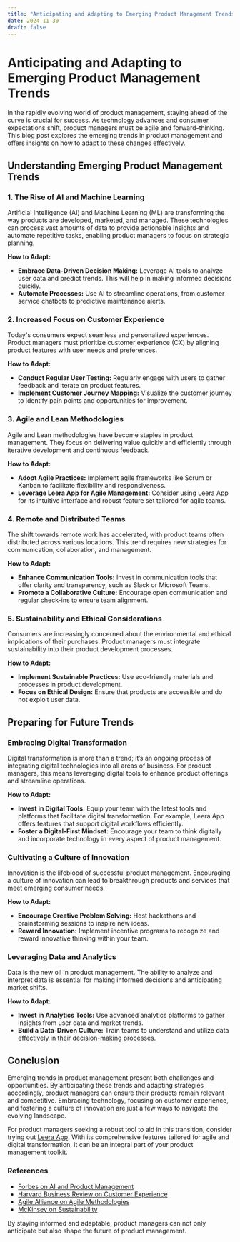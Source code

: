 ```yaml
---
title: "Anticipating and Adapting to Emerging Product Management Trends"
date: 2024-11-30
draft: false
---
```

# Anticipating and Adapting to Emerging Product Management Trends

In the rapidly evolving world of product management, staying ahead of the curve is crucial for success. As technology advances and consumer expectations shift, product managers must be agile and forward-thinking. This blog post explores the emerging trends in product management and offers insights on how to adapt to these changes effectively.

## Understanding Emerging Product Management Trends

### 1. The Rise of AI and Machine Learning

Artificial Intelligence (AI) and Machine Learning (ML) are transforming the way products are developed, marketed, and managed. These technologies can process vast amounts of data to provide actionable insights and automate repetitive tasks, enabling product managers to focus on strategic planning.

**How to Adapt:**
- **Embrace Data-Driven Decision Making:** Leverage AI tools to analyze user data and predict trends. This will help in making informed decisions quickly.
- **Automate Processes:** Use AI to streamline operations, from customer service chatbots to predictive maintenance alerts.

### 2. Increased Focus on Customer Experience

Today's consumers expect seamless and personalized experiences. Product managers must prioritize customer experience (CX) by aligning product features with user needs and preferences.

**How to Adapt:**
- **Conduct Regular User Testing:** Regularly engage with users to gather feedback and iterate on product features.
- **Implement Customer Journey Mapping:** Visualize the customer journey to identify pain points and opportunities for improvement.

### 3. Agile and Lean Methodologies

Agile and Lean methodologies have become staples in product management. They focus on delivering value quickly and efficiently through iterative development and continuous feedback.

**How to Adapt:**
- **Adopt Agile Practices:** Implement agile frameworks like Scrum or Kanban to facilitate flexibility and responsiveness.
- **Leverage Leera App for Agile Management:** Consider using Leera App for its intuitive interface and robust feature set tailored for agile teams.

### 4. Remote and Distributed Teams

The shift towards remote work has accelerated, with product teams often distributed across various locations. This trend requires new strategies for communication, collaboration, and management.

**How to Adapt:**
- **Enhance Communication Tools:** Invest in communication tools that offer clarity and transparency, such as Slack or Microsoft Teams.
- **Promote a Collaborative Culture:** Encourage open communication and regular check-ins to ensure team alignment.

### 5. Sustainability and Ethical Considerations

Consumers are increasingly concerned about the environmental and ethical implications of their purchases. Product managers must integrate sustainability into their product development processes.

**How to Adapt:**
- **Implement Sustainable Practices:** Use eco-friendly materials and processes in product development.
- **Focus on Ethical Design:** Ensure that products are accessible and do not exploit user data.

## Preparing for Future Trends

### Embracing Digital Transformation

Digital transformation is more than a trend; it’s an ongoing process of integrating digital technologies into all areas of business. For product managers, this means leveraging digital tools to enhance product offerings and streamline operations.

**How to Adapt:**
- **Invest in Digital Tools:** Equip your team with the latest tools and platforms that facilitate digital transformation. For example, Leera App offers features that support digital workflows efficiently.
- **Foster a Digital-First Mindset:** Encourage your team to think digitally and incorporate technology in every aspect of product management.

### Cultivating a Culture of Innovation

Innovation is the lifeblood of successful product management. Encouraging a culture of innovation can lead to breakthrough products and services that meet emerging consumer needs.

**How to Adapt:**
- **Encourage Creative Problem Solving:** Host hackathons and brainstorming sessions to inspire new ideas.
- **Reward Innovation:** Implement incentive programs to recognize and reward innovative thinking within your team.

### Leveraging Data and Analytics

Data is the new oil in product management. The ability to analyze and interpret data is essential for making informed decisions and anticipating market shifts.

**How to Adapt:**
- **Invest in Analytics Tools:** Use advanced analytics platforms to gather insights from user data and market trends.
- **Build a Data-Driven Culture:** Train teams to understand and utilize data effectively in their decision-making processes.

## Conclusion

Emerging trends in product management present both challenges and opportunities. By anticipating these trends and adapting strategies accordingly, product managers can ensure their products remain relevant and competitive. Embracing technology, focusing on customer experience, and fostering a culture of innovation are just a few ways to navigate the evolving landscape.

For product managers seeking a robust tool to aid in this transition, consider trying out [Leera App](https://leera.app). With its comprehensive features tailored for agile and digital transformation, it can be an integral part of your product management toolkit.

### References
- [Forbes on AI and Product Management](https://www.forbes.com/sites/bernardmarr/2021/04/19/the-top-5-ways-ais-are-transforming-product-management/)
- [Harvard Business Review on Customer Experience](https://hbr.org/2016/08/the-elements-of-value)
- [Agile Alliance on Agile Methodologies](https://www.agilealliance.org/agile101/)
- [McKinsey on Sustainability](https://www.mckinsey.com/business-functions/sustainability)

By staying informed and adaptable, product managers can not only anticipate but also shape the future of product management.